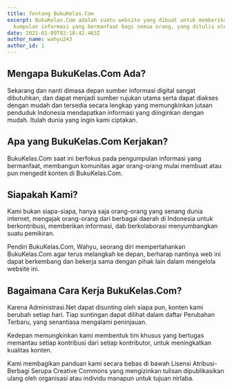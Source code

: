 ```yaml
---
title: Tentang BukuKelas.Com
excerpt: BukuKelas.Com adalah suatu website yang dibuat untuk memberikan
  kumpulan informasi yang bermanfaat bagi semua orang, yang ditulis oleh publik.
date: 2021-01-09T02:18:42.463Z
author_name: wahyu243
author_id: 1
---
```


## Mengapa BukuKelas.Com Ada?
Sekarang dan nanti dimasa depan sumber informasi digital sangat dibutuhkan, dan dapat menjadi sumber rujukan utama serta dapat diakses dengan mudah dan tersedia secara lengkap yang memungkinkan jutaan penduduk Indonesia mendapatkan informasi yang diinginkan dengan mudah. Itulah dunia yang ingin kami ciptakan.

## Apa yang BukuKelas.Com Kerjakan?
BukuKelas.Com saat ini berfokus pada pengumpulan informasi yang bermanfaat, membangun komunitas agar orang-orang mulai membuat atau pun mengedit konten di BukuKelas.Com.

## Siapakah Kami?
Kami bukan siapa-siapa, hanya saja orang-orang yang senang dunia internet, mengajak orang-orang dari berbagai daerah di Indonesia untuk berkontribusi, memberikan informasi, dab berkolaborasi menyumbangkan suatu pemikiran.

Pendiri BukuKelas.Com, Wahyu, seorang diri mempertahankan BukuKelas.Com agar terus melangkah ke depan, berharap nantinya web ini dapat berkembang dan bekerja sama dengan pihak lain dalam mengelola website ini.

## Bagaimana Cara Kerja BukuKelas.Com?
Karena Administrasi.Net dapat disunting oleh siapa pun, konten kami berubah setiap hari. Tiap suntingan dapat dilihat dalam daftar Perubahan Terbaru, yang senantiasa mengalami peninjauan. 

Kedepan memungkinkan kami membentuk tim khusus yang bertugas memantau setiap kontribusi dari setiap kontributor, untuk meningkatkan kualitas konten.

Kami membagikan panduan kami secara bebas di bawah Lisensi Atribusi-Berbagi Serupa Creative Commons yang mengizinkan tulisan dipublikasikan ulang oleh organisasi atau individu manapun untuk tujuan nirlaba.
